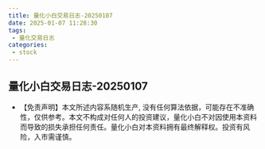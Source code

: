 ```yaml
---
title: 量化小白交易日志-20250107
date: 2025-01-07 11:28:30
tags:
 - 量化交易日志
categories: 
 - stock
---
```


## 量化小白交易日志-20250107

- 【免责声明】本文所述内容系随机生产, 没有任何算法依据，可能存在不准确性，仅供参考。本文不构成对任何人的投资建议，量化小白不对因使用本资料而导致的损失承担任何责任。量化小白对本资料拥有最终解释权。投资有风险，入市需谨慎。

